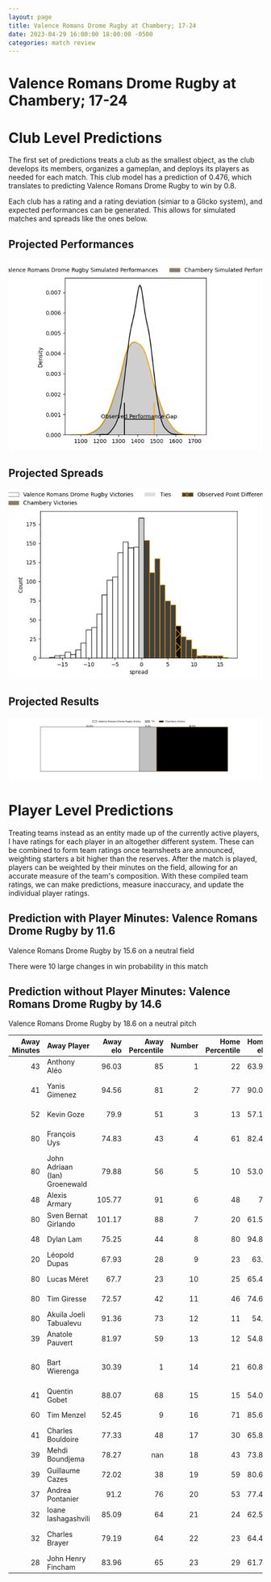 ```yaml
---  
layout: page  
title: Valence Romans Drome Rugby at Chambery; 17-24  
date: 2023-04-29 16:00:00 18:00:00 -0500  
categories: match review  
---
```

# Valence Romans Drome Rugby at Chambery; 17-24

# Club Level Predictions


The first set of predictions treats a club as the smallest object, as the club develops its members, organizes a gameplan, and deploys its players as needed for each match. This club model has a prediction of 0.476, which translates to predicting Valence Romans Drome Rugby to win by 0.8.

Each club has a rating and a rating deviation (simiar to a Glicko system), and expected performances can be generated. This allows for simulated matches and spreads like the ones below.
## Projected Performances


![Projected Performances](plots/performances_2023-04-29-Chambery-ValenceRomansDromeRugby.png)
## Projected Spreads


![Projected Spreads](plots/spreads_2023-04-29-Chambery-ValenceRomansDromeRugby.png)
## Projected Results


![Projected Results](plots/resultbar_2023-04-29-Chambery-ValenceRomansDromeRugby.png)
# Player Level Predictions


Treating teams instead as an entity made up of the currently active players, I have ratings for each player in an altogether different system. These can be combined to form team ratings once teamsheets are announced, weighting starters a bit higher than the reserves. After the match is played, players can be weighted by their minutes on the field, allowing for an accurate measure of the team's composition. With these compiled team ratings, we can make predictions, measure inaccuracy, and update the individual player ratings.
## Prediction with Player Minutes: Valence Romans Drome Rugby by 11.6


Valence Romans Drome Rugby by 15.6 on a neutral field

There were 10 large changes in win probability in this match
## Prediction without Player Minutes: Valence Romans Drome Rugby by 14.6


Valence Romans Drome Rugby by 18.6 on a neutral pitch



|   Away Minutes | Away Player                   |   Away elo |   Away Percentile |   Number |   Home Percentile |   Home elo | Home Player                  |   Home Minutes |
|---------------:|:------------------------------|-----------:|------------------:|---------:|------------------:|-----------:|:-----------------------------|---------------:|
|             43 | Anthony Aléo                  |      96.03 |                85 |        1 |                22 |      63.98 | Fabio Gonzalez               |             55 |
|             41 | Yanis Gimenez                 |      94.56 |                81 |        2 |                77 |      90.03 | Gauthier Brute de Remur      |             55 |
|             52 | Kevin Goze                    |      79.9  |                51 |        3 |                13 |      57.11 | Giorgi Pertaia               |             59 |
|             80 | François Uys                  |      74.83 |                43 |        4 |                61 |      82.45 | Jean-Baptiste Grenod         |             80 |
|             80 | John Adriaan (Ian) Groenewald |      79.88 |                56 |        5 |                10 |      53.03 | Romain Guyot                 |             80 |
|             48 | Alexis Armary                 |     105.77 |                91 |        6 |                48 |      76    | Matheo Triki                 |             57 |
|             80 | Sven Bernat Girlando          |     101.17 |                88 |        7 |                20 |      61.54 | Colin Lebian                 |             80 |
|             48 | Dylan Lam                     |      75.25 |                44 |        8 |                80 |      94.84 | Thomas Coignat               |             70 |
|             20 | Léopold Dupas                 |      67.93 |                28 |        9 |                23 |      63.7  | Thibault Dufau               |             57 |
|             80 | Lucas Méret                   |      67.7  |                23 |       10 |                25 |      65.47 | Victor Pisano                |             55 |
|             80 | Tim Giresse                   |      72.57 |                42 |       11 |                46 |      74.67 | Vereniki Goneva              |             80 |
|             80 | Akuila Joeli Tabualevu        |      91.36 |                73 |       12 |                11 |      54.7  | Mickael Blanc                |             80 |
|             39 | Anatole Pauvert               |      81.97 |                59 |       13 |                12 |      54.85 | Maewen Sao                   |             80 |
|             80 | Bart Wierenga                 |      30.39 |                 1 |       14 |                21 |      60.83 | Paul Baptiste Florent Altier |             53 |
|             41 | Quentin Gobet                 |      88.07 |                68 |       15 |                15 |      54.01 | Jules Dorrival               |             80 |
|             60 | Tim Menzel                    |      52.45 |                 9 |       16 |                71 |      85.61 | Arthur Nennig                |             27 |
|             41 | Charles Bouldoire             |      77.33 |                48 |       17 |                30 |      65.89 | Géraud Clermont              |             25 |
|             39 | Mehdi Boundjema               |      78.27 |               nan |       18 |                43 |      73.89 | Thibault Moreno              |             25 |
|             39 | Guillaume Cazes               |      72.02 |                38 |       19 |                59 |      80.61 | Julien Primault              |             25 |
|             37 | Andrea Pontanier              |      91.2  |                76 |       20 |                53 |      77.44 | Dylan Nocete                 |             23 |
|             32 | Ioane Iashagashvili           |      85.09 |                64 |       21 |                24 |      62.54 | Luka Begic                   |             23 |
|             32 | Charles Brayer                |      79.19 |                64 |       22 |                23 |      64.42 | Lautaro Caro Saisi           |             21 |
|             28 | John Henry Fincham            |      83.96 |                65 |       23 |                29 |      61.77 | Revan Gautier                |             10 |

